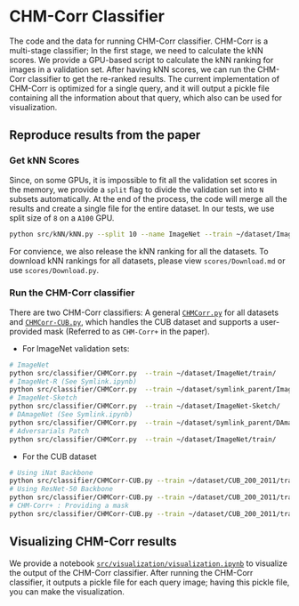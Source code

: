 # CHM-Corr Classifier

The code and the data for running CHM-Corr classifier. CHM-Corr is a multi-stage classifier; In the first stage, we need to calculate the kNN scores. We provide a GPU-based script to calculate the kNN ranking for images in a validation set. After having kNN scores, we can run the CHM-Corr classifier to get the re-ranked results. The current implementation of CHM-Corr is optimized for a single query, and it will output a pickle file containing all the information about that query, which also can be used for visualization.


## Reproduce results from the paper

### Get kNN Scores

Since, on some GPUs, it is impossible to fit all the validation set scores in the memory, we provide a `split` flag to divide the validation set into `N` subsets automatically. At the end of the process, the code will merge all the results and create a single file for the entire dataset. In our tests, we use split size of `8` on a `A100` GPU.

```bash
python src/kNN/kNN.py --split 10 --name ImageNet --train ~/dataset/ImageNet/train/ --val ~/dataset/ImageNet/val/ --out scores/
```

For convience, we also release the kNN ranking for all the datasets. To download kNN rankings for all datasets, please view `scores/Download.md` or use `scores/Download.py`.

### Run the CHM-Corr classifier

There are two CHM-Corr classifiers: A general [`CHMCorr.py`](https://github.com/anguyen8/visual-correspondence-XAI/blob/main/CHM-Corr/src/classifier/CHMCorr.py) for all datasets and [`CHMCorr-CUB.py`](https://github.com/anguyen8/visual-correspondence-XAI/blob/main/CHM-Corr/src/classifier/CHMCorr-CUB.py), which handles the CUB dataset and supports a user-provided mask (Referred to as `CHM-Corr+` in the paper).

* For ImageNet validation sets:

```bash
# ImageNet
python src/classifier/CHMCorr.py  --train ~/dataset/ImageNet/train/             --val ~/dataset/ImageNet/val/ --out ~/output/ImageNet --knn scores/ImageNet.pickle 
# ImageNet-R (See Symlink.ipynb)
python src/classifier/CHMCorr.py  --train ~/dataset/symlink_parent/ImageNet-R/  --val ~/dataset/ImageNet-R/ --out ~/output/ImageNet-R --knn scores/ImageNet-R.pickle 
# ImageNet-Sketch
python src/classifier/CHMCorr.py  --train ~/dataset/ImageNet-Sketch/            --val ~/dataset/ImageNet-Sketch/ --out ~/output/ImageNet-Sketch --knn scores/ImageNet-Sketch.pickle 
# DAmageNet (See Symlink.ipynb)
python src/classifier/CHMCorr.py  --train ~/dataset/symlink_parent/DAmageNet/   --val ~/dataset/DAmageNet/ --out ~/output/DAmageNet --knn scores/DAmageNet.pickle  --transform multi
# Adversarials Patch
python src/classifier/CHMCorr.py  --train ~/dataset/ImageNet/train/             --val ~/dataset/Adversarials --out ~/output/Adversarials --knn scores/Adversarials.pickle  --transform multi
```

* For the CUB dataset

```bash
# Using iNat Backbone
python src/classifier/CHMCorr-CUB.py --train ~/dataset/CUB_200_2011/train/ --val ~/dataset/CUB_200_2011/test/ --out ~/output/CUB-iNat/ --knn scores/CUB-iNaturalist.pickle  --model inat
# Using ResNet-50 Backbone
python src/classifier/CHMCorr-CUB.py --train ~/dataset/CUB_200_2011/train/ --val ~/dataset/CUB_200_2011/test/ --out ~/output/CUB-ResNet/ --knn scores/scores/CUB-ResNet-50.pickle  --model resnet50
# CHM-Corr+ : Providing a mask 
python src/classifier/CHMCorr-CUB.py --train ~/dataset/CUB_200_2011/train/ --val ~/dataset/CUB_200_2011/test/ --out ~/output/CUB-iNat-Masked/ --knn scores/CUB-iNaturalist.pickle  --model inat --mask masks/CUB-Mask-Top5.pkl
```

## Visualizing CHM-Corr results

We provide a notebook [`src/visualization/visualization.ipynb`](https://github.com/anguyen8/visual-correspondence-XAI/blob/main/CHM-Corr/src/visualization/visualization.ipynb) to visualize the output of the CHM-Corr classifier. After running the CHM-Corr classifier, it outputs a pickle file for each query image; having this pickle file, you can make the visualization.
